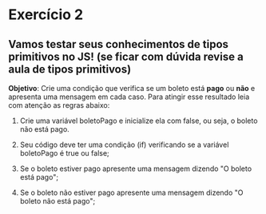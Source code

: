 # Exercício 2

## Vamos testar seus conhecimentos de tipos primitivos no JS! (se ficar com dúvida revise a aula de tipos primitivos) 

**Objetivo**: Crie uma condição que verifica se um boleto está **pago** ou **não** e apresenta uma mensagem em cada caso. Para atingir esse resultado leia com atenção as regras abaixo:

1.  Crie uma variável boletoPago e inicialize ela com
false, ou seja, o boleto não está pago.

2.  Seu código deve ter uma condição (if) verificando
se a variável boletoPago é true ou false;

3.  Se o boleto estiver pago apresente uma mensagem
dizendo "O boleto está pago";

4.  Se o boleto não estiver pago apresente uma
mensagem dizendo "O boleto não está pago";